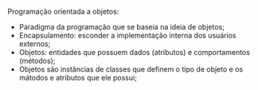 Programação orientada a objetos:
* Paradigma da programação que se baseia na ideia de objetos;
* Encapsulamento: esconder a implementação interna dos usuários externos;
* Objetos: entidades que possuem dados (atributos) e comportamentos (métodos);
* Objetos são instâncias de classes que definem o tipo de objeto e os mátodos e atributos que ele possui;